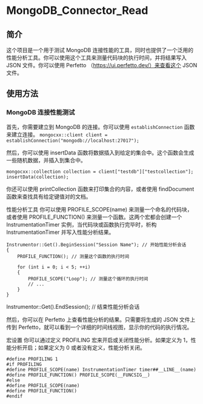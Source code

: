 # MongoDB_Connector_Read

## 简介

这个项目是一个用于测试 MongoDB 连接性能的工具，同时也提供了一个泛用的性能分析工具。你可以使用这个工具来测量代码块的执行时间，并将结果写入 JSON 文件。你可以使用 Perfetto （https://ui.perfetto.dev/）来查看这个 JSON 文件。

## 使用方法

### MongoDB 连接性能测试

首先，你需要建立到 MongoDB 的连接。你可以使用 `establishConnection` 函数来建立连接。
`mongocxx::client client = establishConnection("mongodb://localhost:27017");`

然后，你可以使用 insertData 函数将数据插入到给定的集合中。这个函数会生成一些随机数据，并插入到集合中。

```
mongocxx::collection collection = client["testdb"]["testcollection"];
insertData(collection);
```

你还可以使用 printCollection 函数来打印集合的内容，或者使用 findDocument 函数来查找具有给定键值对的文档。

性能分析工具
你可以使用 PROFILE_SCOPE(name) 来测量一个命名的代码块，或者使用 PROFILE_FUNCTION() 来测量一个函数。这两个宏都会创建一个 InstrumentationTimer 实例，当代码块或函数执行完毕时，析构 InstrumentationTimer 并写入性能分析结果。

```
Instrumentor::Get().BeginSession("Session Name"); // 开始性能分析会话
{
    PROFILE_FUNCTION(); // 测量这个函数的执行时间

    for (int i = 0; i < 5; ++i)
    {
        PROFILE_SCOPE("Loop"); // 测量这个循环的执行时间
        // ...
    }
}
```
Instrumentor::Get().EndSession(); // 结束性能分析会话

然后，你可以在 Perfetto 上查看性能分析的结果。只需要将生成的 JSON 文件上传到 Perfetto，就可以看到一个详细的时间线视图，显示你的代码的执行情况。

宏设置
你可以通过定义 PROFILING 宏来开启或关闭性能分析。如果定义为 1，性能分析开启；如果定义为 0 或者没有定义，性能分析关闭。

```
#define PROFILING 1
#if PROFILING
#define PROFILE_SCOPE(name) InstrumentationTimer timer##__LINE__(name)
#define PROFILE_FUNCTION() PROFILE_SCOPE(__FUNCSIG__)
#else
#define PROFILE_SCOPE(name)
#define PROFILE_FUNCTION()
#endif
```
